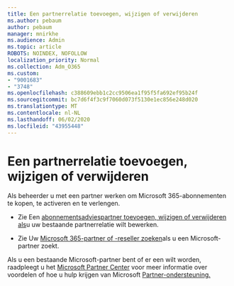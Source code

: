 ```yaml
---
title: Een partnerrelatie toevoegen, wijzigen of verwijderen
ms.author: pebaum
author: pebaum
manager: mnirkhe
ms.audience: Admin
ms.topic: article
ROBOTS: NOINDEX, NOFOLLOW
localization_priority: Normal
ms.collection: Adm_O365
ms.custom:
- "9001683"
- "3748"
ms.openlocfilehash: c388609ebb1c2cc9506ea1f95f5fa692ef95b24f
ms.sourcegitcommit: bc7d6f4f3c9f7060d073f5130e1ec856e248d020
ms.translationtype: MT
ms.contentlocale: nl-NL
ms.lasthandoff: 06/02/2020
ms.locfileid: "43955448"
---
```

# <a name="add-change-or-remove-a-partner-relationship"></a>Een partnerrelatie toevoegen, wijzigen of verwijderen

Als beheerder u met een partner werken om Microsoft 365-abonnementen te kopen, te activeren en te verlengen. 

- Zie Een [abonnementsadviespartner toevoegen, wijzigen of verwijderen als](https://docs.microsoft.com/microsoft-365/admin/misc/add-partner?view=o365-worldwide)u uw bestaande partnerrelatie wilt bewerken.

- Zie Uw [Microsoft 365-partner of -reseller zoeken](https://docs.microsoft.com/microsoft-365/admin/manage/find-your-partner-or-reseller?view=o365-worldwide)als u een Microsoft-partner zoekt.

Als u een bestaande Microsoft-partner bent of er een wilt worden, raadpleegt u het [Microsoft Partner Center](https://support.microsoft.com/help/4499930/partner-center-overview) voor meer informatie over voordelen of hoe u hulp krijgen van Microsoft [Partner-ondersteuning.](https://aka.ms/partnersupport)
